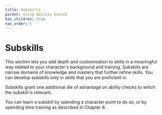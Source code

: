 ```yaml
---
title: Subskills
parent: Using Ability Scores
has_children: true
nav_order: 5
---
```


# Subskills

This section lets you add depth and customisation to skills in a meaningful way related to your character's background and training. Subskills are narrow domains of knowledge and mastery that further refine skills. You can develop subskills only in skills that you are proficient in. 

Subskills grant one additional die of advantage on ability checks to which the subskill is relevant.

You can learn a subskill by spending a character point to do so, or by spending time training as described in Chapter 8.
